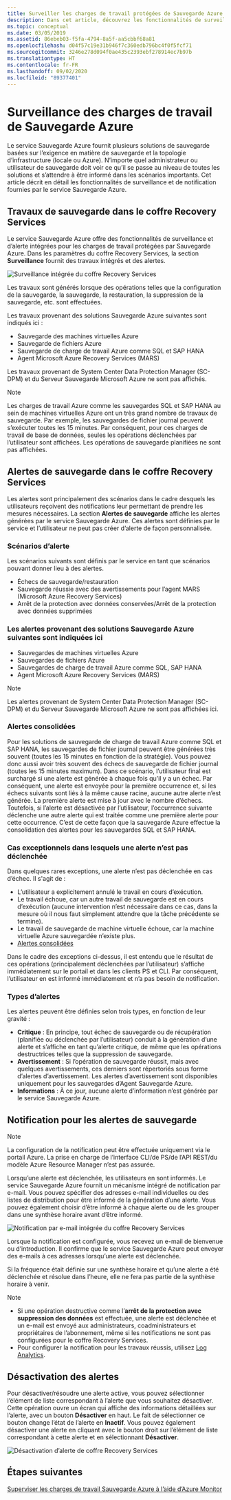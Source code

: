 ```yaml
---
title: Surveiller les charges de travail protégées de Sauvegarde Azure
description: Dans cet article, découvrez les fonctionnalités de surveillance et de notification des charges de travail de Sauvegarde Azure à l’aide du Portail Azure.
ms.topic: conceptual
ms.date: 03/05/2019
ms.assetid: 86ebeb03-f5fa-4794-8a5f-aa5cbbf68a81
ms.openlocfilehash: d04f57c19e31b946f7c360edb796bc4f0f5fcf71
ms.sourcegitcommit: 3246e278d094f0ae435c2393ebf278914ec7b97b
ms.translationtype: HT
ms.contentlocale: fr-FR
ms.lasthandoff: 09/02/2020
ms.locfileid: "89377401"
---
```

# <a name="monitoring-azure-backup-workloads"></a>Surveillance des charges de travail de Sauvegarde Azure

Le service Sauvegarde Azure fournit plusieurs solutions de sauvegarde basées sur l’exigence en matière de sauvegarde et la topologie d’infrastructure (locale ou Azure). N’importe quel administrateur ou utilisateur de sauvegarde doit voir ce qu’il se passe au niveau de toutes les solutions et s’attendre à être informé dans les scénarios importants. Cet article décrit en détail les fonctionnalités de surveillance et de notification fournies par le service Sauvegarde Azure.

## <a name="backup-jobs-in-recovery-services-vault"></a>Travaux de sauvegarde dans le coffre Recovery Services

Le service Sauvegarde Azure offre des fonctionnalités de surveillance et d’alerte intégrées pour les charges de travail protégées par Sauvegarde Azure. Dans les paramètres du coffre Recovery Services, la section **Surveillance** fournit des travaux intégrés et des alertes.

![Surveillance intégrée du coffre Recovery Services](media/backup-azure-monitoring-laworkspace/rs-vault-inbuiltmonitoring.png)

Les travaux sont générés lorsque des opérations telles que la configuration de la sauvegarde, la sauvegarde, la restauration, la suppression de la sauvegarde, etc. sont effectuées.

Les travaux provenant des solutions Sauvegarde Azure suivantes sont indiqués ici :

- Sauvegarde des machines virtuelles Azure
- Sauvegarde de fichiers Azure
- Sauvegarde de charge de travail Azure comme SQL et SAP HANA
- Agent Microsoft Azure Recovery Services (MARS)

Les travaux provenant de System Center Data Protection Manager (SC-DPM) et du Serveur Sauvegarde Microsoft Azure ne sont pas affichés.

> [!NOTE]
> Les charges de travail Azure comme les sauvegardes SQL et SAP HANA au sein de machines virtuelles Azure ont un très grand nombre de travaux de sauvegarde. Par exemple, les sauvegardes de fichier journal peuvent s’exécuter toutes les 15 minutes. Par conséquent, pour ces charges de travail de base de données, seules les opérations déclenchées par l’utilisateur sont affichées. Les opérations de sauvegarde planifiées ne sont pas affichées.

## <a name="backup-alerts-in-recovery-services-vault"></a>Alertes de sauvegarde dans le coffre Recovery Services

Les alertes sont principalement des scénarios dans le cadre desquels les utilisateurs reçoivent des notifications leur permettant de prendre les mesures nécessaires. La section **Alertes de sauvegarde** affiche les alertes générées par le service Sauvegarde Azure. Ces alertes sont définies par le service et l’utilisateur ne peut pas créer d’alerte de façon personnalisée.

### <a name="alert-scenarios"></a>Scénarios d’alerte

Les scénarios suivants sont définis par le service en tant que scénarios pouvant donner lieu à des alertes.

- Échecs de sauvegarde/restauration
- Sauvegarde réussie avec des avertissements pour l’agent MARS (Microsoft Azure Recovery Services)
- Arrêt de la protection avec données conservées/Arrêt de la protection avec données supprimées

### <a name="alerts-from-the-following-azure-backup-solutions-are-shown-here"></a>Les alertes provenant des solutions Sauvegarde Azure suivantes sont indiquées ici

- Sauvegardes de machines virtuelles Azure
- Sauvegardes de fichiers Azure
- Sauvegardes de charge de travail Azure comme SQL, SAP HANA
- Agent Microsoft Azure Recovery Services (MARS)

> [!NOTE]
> Les alertes provenant de System Center Data Protection Manager (SC-DPM) et du Serveur Sauvegarde Microsoft Azure ne sont pas affichées ici.

### <a name="consolidated-alerts"></a>Alertes consolidées

Pour les solutions de sauvegarde de charge de travail Azure comme SQL et SAP HANA, les sauvegardes de fichier journal peuvent être générées très souvent (toutes les 15 minutes en fonction de la stratégie). Vous pouvez donc aussi avoir très souvent des échecs de sauvegarde de fichier journal (toutes les 15 minutes maximum). Dans ce scénario, l’utilisateur final est surchargé si une alerte est générée à chaque fois qu’il y a un échec. Par conséquent, une alerte est envoyée pour la première occurrence et, si les échecs suivants sont liés à la même cause racine, aucune autre alerte n’est générée. La première alerte est mise à jour avec le nombre d’échecs. Toutefois, si l’alerte est désactivée par l’utilisateur, l’occurrence suivante déclenche une autre alerte qui est traitée comme une première alerte pour cette occurrence. C’est de cette façon que la sauvegarde Azure effectue la consolidation des alertes pour les sauvegardes SQL et SAP HANA.

### <a name="exceptions-when-an-alert-is-not-raised"></a>Cas exceptionnels dans lesquels une alerte n’est pas déclenchée

Dans quelques rares exceptions, une alerte n’est pas déclenchée en cas d’échec. Il s'agit de :

- L’utilisateur a explicitement annulé le travail en cours d’exécution.
- Le travail échoue, car un autre travail de sauvegarde est en cours d’exécution (aucune intervention n’est nécessaire dans ce cas, dans la mesure où il nous faut simplement attendre que la tâche précédente se termine).
- Le travail de sauvegarde de machine virtuelle échoue, car la machine virtuelle Azure sauvegardée n’existe plus.
- [Alertes consolidées](#consolidated-alerts)

Dans le cadre des exceptions ci-dessus, il est entendu que le résultat de ces opérations (principalement déclenchées par l’utilisateur) s’affiche immédiatement sur le portail et dans les clients PS et CLI. Par conséquent, l’utilisateur en est informé immédiatement et n’a pas besoin de notification.

### <a name="alert-types"></a>Types d’alertes

Les alertes peuvent être définies selon trois types, en fonction de leur gravité :

- **Critique** : En principe, tout échec de sauvegarde ou de récupération (planifiée ou déclenchée par l’utilisateur) conduit à la génération d’une alerte et s’affiche en tant qu’alerte critique, de même que les opérations destructrices telles que la suppression de sauvegarde.
- **Avertissement** : Si l’opération de sauvegarde réussit, mais avec quelques avertissements, ces derniers sont répertoriés sous forme d’alertes d’avertissement. Les alertes d’avertissement sont disponibles uniquement pour les sauvegardes d’Agent Sauvegarde Azure.
- **Informations** : À ce jour, aucune alerte d’information n’est générée par le service Sauvegarde Azure.

## <a name="notification-for-backup-alerts"></a>Notification pour les alertes de sauvegarde

> [!NOTE]
> La configuration de la notification peut être effectuée uniquement via le portail Azure. La prise en charge de l’interface CLI/de PS/de l’API REST/du modèle Azure Resource Manager n’est pas assurée.

Lorsqu’une alerte est déclenchée, les utilisateurs en sont informés. Le service Sauvegarde Azure fournit un mécanisme intégré de notification par e-mail. Vous pouvez spécifier des adresses e-mail individuelles ou des listes de distribution pour être informé de la génération d’une alerte. Vous pouvez également choisir d’être informé à chaque alerte ou de les grouper dans une synthèse horaire avant d’être informé.

![Notification par e-mail intégrée du coffre Recovery Services](media/backup-azure-monitoring-laworkspace/rs-vault-inbuiltnotification.png)

Lorsque la notification est configurée, vous recevez un e-mail de bienvenue ou d’introduction. Il confirme que le service Sauvegarde Azure peut envoyer des e-mails à ces adresses lorsqu’une alerte est déclenchée.<br>

Si la fréquence était définie sur une synthèse horaire et qu’une alerte a été déclenchée et résolue dans l’heure, elle ne fera pas partie de la synthèse horaire à venir.

> [!NOTE]
>
> - Si une opération destructive comme l’**arrêt de la protection avec suppression des données** est effectuée, une alerte est déclenchée et un e-mail est envoyé aux administrateurs, coadministrateurs et propriétaires de l’abonnement, même si les notifications ne sont pas configurées pour le coffre Recovery Services.
> - Pour configurer la notification pour les travaux réussis, utilisez [Log Analytics](backup-azure-monitoring-use-azuremonitor.md#using-log-analytics-workspace).

## <a name="inactivating-alerts"></a>Désactivation des alertes

Pour désactiver/résoudre une alerte active, vous pouvez sélectionner l’élément de liste correspondant à l’alerte que vous souhaitez désactiver. Cette opération ouvre un écran qui affiche des informations détaillées sur l’alerte, avec un bouton **Désactiver** en haut. Le fait de sélectionner ce bouton change l’état de l’alerte en **Inactif**. Vous pouvez également désactiver une alerte en cliquant avec le bouton droit sur l’élément de liste correspondant à cette alerte et en sélectionnant **Désactiver**.

![Désactivation d’alerte de coffre Recovery Services](media/backup-azure-monitoring-laworkspace/vault-alert-inactivation.png)

## <a name="next-steps"></a>Étapes suivantes

[Superviser les charges de travail Sauvegarde Azure à l’aide d’Azure Monitor](backup-azure-monitoring-use-azuremonitor.md)
